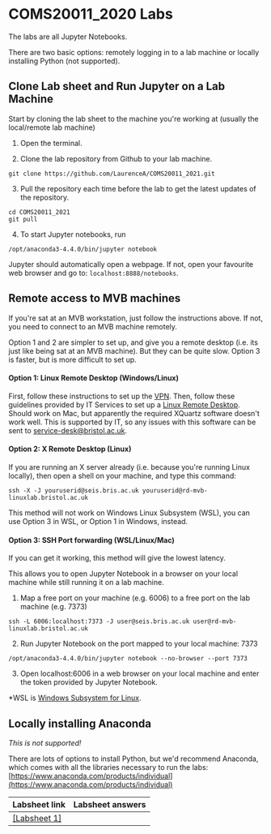 # COMS20011_2020 Labs

The labs are all Jupyter Notebooks.

There are two basic options: remotely logging in to a lab machine or locally installing Python (not supported).

## Clone Lab sheet and Run Jupyter on a Lab Machine
Start by cloning the lab sheet to the machine you're working at (usually the local/remote lab machine)

1. Open the terminal.

2. Clone the lab repository from Github to your lab machine.
```
git clone https://github.com/LaurenceA/COMS20011_2021.git
```
3. Pull the repository each time before the lab to get the latest updates of the repository.
```
cd COMS20011_2021
git pull
```
4. To start Jupyter notebooks, run 
```
/opt/anaconda3-4.4.0/bin/jupyter notebook
```
Jupyter should automatically open a webpage. If not, open your favourite web browser and go to: `localhost:8888/notebooks`.


## Remote access to MVB machines

If you're sat at an MVB workstation, just follow the instructions above.  If not, you need to connect to an MVB machine remotely.

Option 1 and 2 are simpler to set up, and give you a remote desktop (i.e. its just like being sat at an MVB machine). But they can be quite slow.  Option 3 is faster, but is more difficult to set up.

#### Option 1: Linux Remote Desktop (Windows/Linux)
First, follow these instructions to set up the [VPN](https://uob.sharepoint.com/sites/itservices/SitePages/vpn-connect.aspx). Then, follow these guidelines provided by IT Services to set up a [Linux Remote Desktop](https://uob.sharepoint.com/sites/itservices/SitePages/fits-engineering-linux-x2go.aspx).  Should work on Mac, but apparently the required XQuartz software doesn't work well.  This is supported by IT, so any issues with this software can be sent to service-desk@bristol.ac.uk.

#### Option 2: X Remote Desktop (Linux)
If you are running an X server already (i.e. because you're running Linux locally), then open a shell on your machine, and type this command: 
```
ssh -X -J youruserid@seis.bris.ac.uk youruserid@rd-mvb-linuxlab.bristol.ac.uk
```
This method will not work on Windows Linux Subsystem (WSL), you can use Option 3 in WSL, or Option 1 in Windows, instead.

#### Option 3: SSH Port forwarding (WSL/Linux/Mac)
If you can get it working, this method will give the lowest latency.

This allows you to open Jupyter Notebook in a browser on your local machine while still running it on a lab machine.

1. Map a free port on your machine (e.g. 6006) to a free port on the lab machine (e.g. 7373)
```
ssh -L 6006:localhost:7373 -J user@seis.bris.ac.uk user@rd-mvb-linuxlab.bristol.ac.uk
```
       
2. Run Jupyter Notebook on the port mapped to your local machine: 7373
```
/opt/anaconda3-4.4.0/bin/jupyter notebook --no-browser --port 7373
```
      
3. Open localhost:6006 in a web browser on your local machine and enter the token provided by Jupyter Notebook.

*WSL is [Windows Subsystem for Linux](https://docs.microsoft.com/en-us/windows/wsl/about).
## Locally installing Anaconda

*This is not supported!*

There are lots of options to install Python, but we'd recommend Anaconda, which comes with all the libraries necessary to run the labs:
[https://www.anaconda.com/products/individual](https://www.anaconda.com/products/individual)


| Labsheet link | Labsheet answers |
|---------------|------------------|
|[[Labsheet 1]](https://github.com/LaurenceA/COMS20011_2021/blob/main/labs/lab_1/labsheet1.ipynb) |

